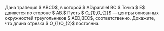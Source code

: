 Дана трапеция $ ABCD$, в которой $ AD\parallel BC.$ Точка $ E$ движется по стороне $ AB.$ Пусть $ O_{1},O_{2}$ — центры описанных окружностей треугольников $ AED,BEC$, соответственно. Докажите, что длина отрезка  $ O_{1}O_{2}$ постоянна.
